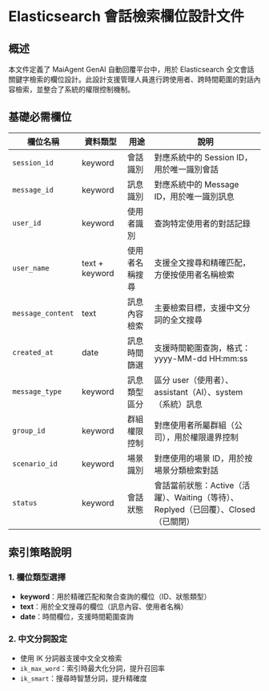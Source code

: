 # Elasticsearch 會話檢索欄位設計文件

## 概述

本文件定義了 MaiAgent GenAI 自動回覆平台中，用於 Elasticsearch 全文會話關鍵字檢索的欄位設計。此設計支援管理人員進行跨使用者、跨時間範圍的對話內容檢索，並整合了系統的權限控制機制。

## 基礎必需欄位

| 欄位名稱 | 資料類型 | 用途 | 說明 |
|---------|---------|------|------|
| `session_id` | keyword | 會話識別 | 對應系統中的 Session ID，用於唯一識別會話 |
| `message_id` | keyword | 訊息識別 | 對應系統中的 Message ID，用於唯一識別訊息 |
| `user_id` | keyword | 使用者識別 | 查詢特定使用者的對話記錄 |
| `user_name` | text + keyword | 使用者名稱搜尋 | 支援全文搜尋和精確匹配，方便按使用者名稱檢索 |
| `message_content` | text | 訊息內容檢索 | 主要檢索目標，支援中文分詞的全文搜尋 |
| `created_at` | date | 訊息時間篩選 | 支援時間範圍查詢，格式：yyyy-MM-dd HH:mm:ss |
| `message_type` | keyword | 訊息類型區分 | 區分 user（使用者）、assistant（AI）、system（系統）訊息 |
| `group_id` | keyword | 群組權限控制 | 對應使用者所屬群組（公司），用於權限邊界控制 |
| `scenario_id` | keyword | 場景識別 | 對應使用的場景 ID，用於按場景分類檢索對話 |
| `status` | keyword | 會話狀態 | 會話當前狀態：Active（活躍）、Waiting（等待）、Replyed（已回覆）、Closed（已關閉） |

## 索引策略說明

### 1. 欄位類型選擇

- **keyword**：用於精確匹配和聚合查詢的欄位（ID、狀態類型）
- **text**：用於全文搜尋的欄位（訊息內容、使用者名稱）
- **date**：時間欄位，支援時間範圍查詢

### 2. 中文分詞設定

- 使用 IK 分詞器支援中文全文檢索
- `ik_max_word`：索引時最大化分詞，提升召回率
- `ik_smart`：搜尋時智慧分詞，提升精確度


